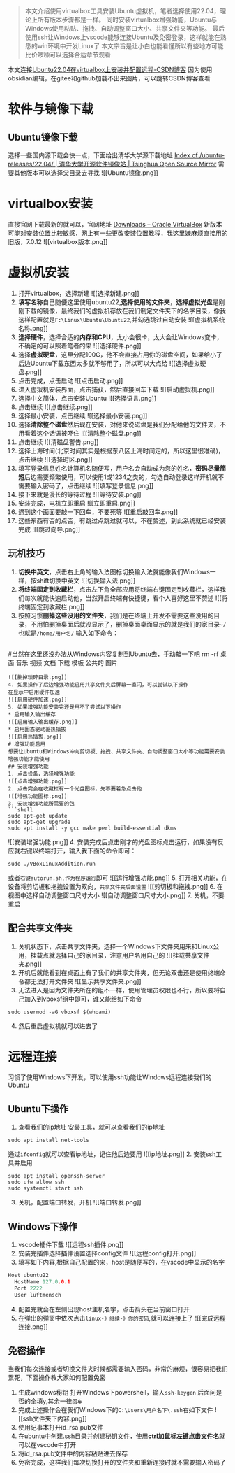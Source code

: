 >本文介绍使用virtualbox工具安装Ubuntu虚拟机，笔者选择使用22.04，理论上所有版本步骤都是一样。
>同时安装virtualbox增强功能，Ubuntu与Windows使用粘贴、拖拽、自动调整窗口大小、共享文件夹等功能。
>最后使用ssh让Windows上vscode能够连接Ubuntu及免密登录，这样就能在熟悉的win环境中开发Linux了
>本文宗旨是让小白也能看懂所以有些地方可能比价啰嗦可以选择合适章节观看

本文连接[Ubuntu22.04在virtualbox上安装并配置远程-CSDN博客](https://blog.csdn.net/biglonglong551/article/details/146298012?spm=1001.2014.3001.5501)
因为使用obsidian编辑，在gitee和github加载不出来图片，可以跳转CSDN博客查看

# 软件与镜像下载
## Ubuntu镜像下载
选择一些国内源下载会快一点，下面给出清华大学源下载地址
[Index of /ubuntu-releases/22.04/ | 清华大学开源软件镜像站 | Tsinghua Open Source Mirror](https://mirrors.tuna.tsinghua.edu.cn/ubuntu-releases/22.04/)
需要其他版本可以选择父目录去寻找
![[Ubuntu镜像.png]]
# virtualbox安装
直接官网下载最新的就可以，官网地址
[Downloads – Oracle VirtualBox](https://www.virtualbox.org/wiki/Downloads)
新版本可能对安装位置比较敏感，网上有一些更改安装位置教程，我这里嫌麻烦直接用的旧版，7.0.12
![[virtualbox版本.png]]
# 虚拟机安装
1. 打开virtualbox，选择新建
![[选择新建.png]]
2. **填写名称**自己随便这里使用ubuntu22,**选择使用的文件夹**，**选择虚拟光盘**是刚刚下载的镜像，最终我们的虚拟机存放在我们制定文件夹下的名字目录，像我这样配置就是`F:\Linux\Ubuntu\Ubuntu22`,并勾选跳过自动安装
![[虚拟机系统名称.png]]
3. **选择硬件**，选择合适的**内存和CPU**，太小会很卡，太大会让Windows变卡，不确定的可以照着笔者的来
![[选择硬件.png]]
4. 选择**虚拟硬盘**，这里分配100G，他不会直接占用你的磁盘空间，如果给小了后边Ubuntu下载东西太多就不够用了，所以可以大点给
![[选择虚拟硬盘.png]]
5. 点击完成，点击启动
![[点击启动.png]]
6. 进入虚拟机安装界面，点击捕获，然后直接回车下载
![[启动虚拟机.png]]
7. 选择中文简体，点击安装Ubuntu
![[选择语言.png]]
8. 点击继续
![[点击继续.png]]
9. 选择最小安装，点击继续
![[选择最小安装.png]]
10. 选择**清除整个磁盘**然后现在安装，对他来说磁盘是我们分配给他的文件夹，不用看着这个话语被吓住
![[清除整个磁盘.png]]
11. 点击继续
![[清磁盘警告.png]]
12. 选择上海时间(北京时间其实是根据东八区上海时间定的，所以这里很准确)，点击继续
![[选择时区.png]]
13. 填写登录信息姓名计算机名随便写，用户名会自动成为您的姓名，**密码尽量简短**后边需要频繁使用，可以使用1或1234之类的，勾选自动登录这样开机就不需要输入密码了，点击继续
![[填写登录信息.png]]
14. 接下来就是漫长的等待过程
![[等待安装.png]]
15. 安装完成，电机立即重启
![[立即重启.png]]
16. 遇到这个画面要敲一下回车，不要死等
![[重启敲回车.png]]
17. 这些东西有否的点否，有跳过点跳过就可以，不在赘述，到此系统就已经安装完成
![[跳过向导.png]]
## 玩机技巧
1. **切换中英文**，点击右上角的输入法图标切换输入法就能像我们Windows一样，按shift切换中英文
![[切换输入法.png]]
2. **将终端固定到收藏栏**，点击左下角全部应用将终端右键固定到收藏栏，这样我们每次就能快速启动他，当然开启终端有快捷键，看个人喜好这里不赘述
	![[将终端固定到收藏栏.png]]
3. 按照习惯**删掉这些没用的文件夹**，我们是在终端上开发不需要这些没用的目录，不用怕删掉桌面后就没显示了，删掉桌面桌面显示的就是我们的家目录`~/`也就是`/home/用户名/`
	输入如下命令：
	```shell
#当然在这里还没办法从Windows内容复制到Ubuntu去，手动敲一下吧
rm -rf 桌面 音乐 视频 文档 下载 模板  公共的 图片
```
![[删掉琐碎目录.png]]
4. 如果操作了后边增强功能启用共享文件夹后屏幕一直闪，可以尝试以下操作
在显示中启用硬件加速
![[启用硬件加速.png]]
5. 如果增强功能安装完还是用不了尝试以下操作
* 启用输入输出缓存
![[启用输入输出缓存.png]]
* 启用固态驱动器热插拔
![[启用热插拔.png]]
# 增强功能启用
想要让Ubuntu和Windows冲向剪切板、拖拽、共享文件夹、自动调整窗口大小等功能需要安装增强功能才能使用
## 安装增强功能
1. 点击设备，选择增强功能
![[点击增强功能.png]]
2. 点击完会在收藏栏有一个光盘图标，先不要着急点击他
![[增强功能图标.png]]
3. 安装增强功能所需要的包
```shell
sudo apt-get update
sudo apt-get upgrade
sudo apt install -y gcc make perl build-essential dkms
```
![[安装增强功能.png]]
4. 安装完成后点击刚才的光盘图标点击运行，如果没有反应就右键以终端打开，输入我下面的命令即可：
```shell
sudo ./VBoxLinuxAddition.run
```
或者`右键autorun.sh,作为程序运行`即可
![[运行增强功能.png]]
5. 打开相关功能，在设备将剪切板和拖拽设置为双向，`共享文件夹后面设置`
![[剪切板和拖拽.png]]
6. 在视图中选择自动调整窗口尺寸大小
![[自动调整窗口尺寸大小.png]]
7. 关机，不要重启
## 配合共享文件夹
1. 关机状态下，点击共享文件夹，选择一个Windows下文件夹用来和Linux公用，挂载点就选择自己的家目录，注意用户名用自己的
![[挂载共享文件夹.png]]
2. 开机后就能看到在桌面上有了我们的共享文件夹，但无论双击还是使用终端命令都无法打开文件夹
![[显示共享文件夹.png]]
3. 无法进入是因为文件夹所在的组不一样，使用管理员权限也不行，所以要将自己加入到vboxsf组中即可，谁又能给如下命令
```shell
sudo usermod -aG vboxsf $(whoami)
```
4. 然后重启虚拟机就可以进去了
# 远程连接
习惯了使用Windows下开发，可以使用ssh功能让Windows远程连接我们的Ubuntu
## Ubuntu下操作
1. 查看我们的ip地址
安装工具，就可以查看我们的ip地址
```shell
sudo apt install net-tools
```
通过`ifconfig`就可以查看ip地址，记住他后边要用
![[ip地址.png]]
2. 安装ssh工具并启用
```shell
sudo apt install openssh-server
sudo ufw allow ssh
sudo systemctl start ssh
```
3. 关机，配置端口转发，开机
![[端口转发.png]]
## Windows下操作
1. vscode插件下载
![[远程ssh插件.png]]
2. 安装完插件选择插件设置选择config文件
![[远程config打开.png]]
3. 填写如下内容,根据自己配置的来，host是随便写的，在vscode中显示的名字
```c
Host ubuntu22
  HostName 127.0.0.1
  Port 2222
  User luftmensch
```
4. 配置完就会在左侧出现host主机名字，点击箭头在当前窗口打开
5. 在弹出的弹窗中依次点击`linux-》继续-》你的密码`,就可以连接上了
![[完成远程连接.png]]
## 免密操作
当我们每次连接或者切换文件夹时候都需要输入密码，非常的麻烦，很容易把我们累死，下面操作教大家如何配置免密
1. 生成windows秘钥
打开Windows下powershell，输入`ssh-keygen`
后面问是否的全填`y`,其余一律`回车`
2. 完成上述操作会在我们Windows下的`C:\Users\用户名下\.ssh`右如下文件
![[ssh文件夹下内容.png]]
3. 使用记事本打开id_rsa.pub文件
4. 在ubuntu中创建.ssh目录并创建秘钥文件，使用**ctrl加鼠标左键点击文件名**就可以在vscode中打开
5. 将id_rsa.pub文件中的内容粘贴进去保存
6. 免密完成，这样我们每次切换打开的文件夹和重新连接时就不需要输入密码了